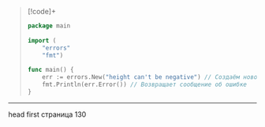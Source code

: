 >[!code]+
>```go
> package main  
>   
> import (  
>     "errors"  
>     "fmt")  
>   
> func main() {  
>     err := errors.New("height can't be negative") // Создаём новое значение ошибки  
>     fmt.Println(err.Error()) // Возвращает сообщение об ошибке  
> }
>```

---
head first страница 130